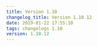```yaml
---
title: Version 1.10
changelog_title: Version 1.10.12
date: 2019-01-22 17:55:10 
tags: changelogs 1.10
version: 1.10.12
---
```

<script src="https://gist.github.com/spinnaker-release/8c6e6abe2a0016b823b900523e82cba1.js"/>